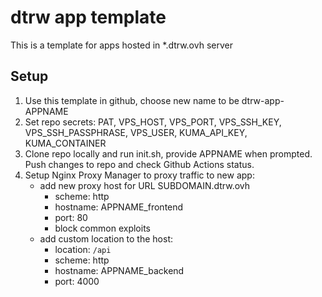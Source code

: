 # dtrw app template

This is a template for apps hosted in *.dtrw.ovh server

## Setup

1. Use this template in github, choose new name to be dtrw-app-APPNAME
2. Set repo secrets: PAT, VPS_HOST, VPS_PORT, VPS_SSH_KEY, VPS_SSH_PASSPHRASE, VPS_USER, KUMA_API_KEY, KUMA_CONTAINER
3. Clone repo locally and run init.sh, provide APPNAME when prompted. Push changes to repo and check Github Actions status.
4. Setup Nginx Proxy Manager to proxy traffic to new app:
    - add new proxy host for URL SUBDOMAIN.dtrw.ovh
        - scheme: http
        - hostname: APPNAME_frontend
        - port: 80
        - block common exploits
    - add custom location to the host:
        - location: `/api`
        - scheme: http
        - hostname: APPNAME_backend
        - port: 4000
